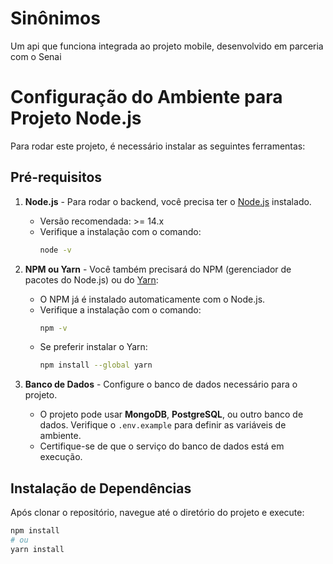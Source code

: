 # Sinônimos 

Um api que funciona integrada ao projeto mobile, desenvolvido em parceria com o Senai

# Configuração do Ambiente para Projeto Node.js

Para rodar este projeto, é necessário instalar as seguintes ferramentas:

## Pré-requisitos

1. **Node.js** - Para rodar o backend, você precisa ter o [Node.js](https://nodejs.org/) instalado.
   - Versão recomendada: >= 14.x
   - Verifique a instalação com o comando:
     ```bash
     node -v
     ```

2. **NPM ou Yarn** - Você também precisará do NPM (gerenciador de pacotes do Node.js) ou do [Yarn](https://yarnpkg.com/):
   - O NPM já é instalado automaticamente com o Node.js.
   - Verifique a instalação com o comando:
     ```bash
     npm -v
     ```
   - Se preferir instalar o Yarn:
     ```bash
     npm install --global yarn
     ```

3. **Banco de Dados** - Configure o banco de dados necessário para o projeto.
   - O projeto pode usar **MongoDB**, **PostgreSQL**, ou outro banco de dados. Verifique o `.env.example` para definir as variáveis de ambiente.
   - Certifique-se de que o serviço do banco de dados está em execução.

## Instalação de Dependências

Após clonar o repositório, navegue até o diretório do projeto e execute:

```bash
npm install
# ou
yarn install

